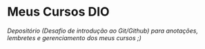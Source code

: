 #            Meus Cursos DIO
 *Depositório (Desafio de introdução ao Git/Github) para anotações, lembretes e gerenciamento dos meus cursos ;)*

